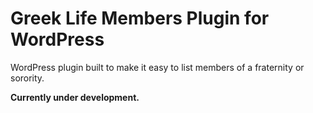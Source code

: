 Greek Life Members Plugin for WordPress
===================

WordPress plugin built to make it easy to list members of a fraternity or sorority.

**Currently under development.**
